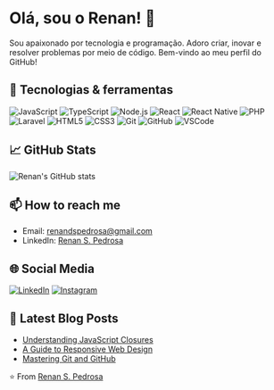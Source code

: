 # Olá, sou o Renan! 👋

Sou apaixonado por tecnologia e programação. Adoro criar, inovar e resolver problemas por meio de código. Bem-vindo ao meu perfil do GitHub!

## 🔧 Tecnologias & ferramentas

![JavaScript](https://img.shields.io/badge/-JavaScript-black?style=flat-square&logo=javascript)
![TypeScript](https://img.shields.io/badge/-TypeScript-007ACC?style=flat-square&logo=typescript)
![Node.js](https://img.shields.io/badge/-Node.js-339933?style=flat-square&logo=node.js)
![React](https://img.shields.io/badge/-React-61DAFB?style=flat-square&logo=react)
![React Native](https://img.shields.io/badge/-React%20Native-61DAFB?style=flat-square&logo=react)
![PHP](https://img.shields.io/badge/-PHP-777BB4?style=flat-square&logo=php)
![Laravel](https://img.shields.io/badge/-Laravel-FF2D20?style=flat-square&logo=laravel)
![HTML5](https://img.shields.io/badge/-HTML5-E34F26?style=flat-square&logo=html5)
![CSS3](https://img.shields.io/badge/-CSS3-1572B6?style=flat-square&logo=css3)
![Git](https://img.shields.io/badge/-Git-F05032?style=flat-square&logo=git)
![GitHub](https://img.shields.io/badge/-GitHub-181717?style=flat-square&logo=github)
![VSCode](https://img.shields.io/badge/-VSCode-007ACC?style=flat-square&logo=visual-studio-code)

## 📈 GitHub Stats

![Renan's GitHub stats](https://github-readme-stats.vercel.app/api?username=renandspedrosa&show_icons=true&theme=radical)

## 📫 How to reach me

- Email: [renandspedrosa@gmail.com](mailto:renandspedrosa@gmail.com)
- LinkedIn: [Renan S. Pedrosa]([https://www.linkedin.com/in/renandspedrosa/](https://www.linkedin.com/in/renan-pedrosa/))

## 🌐 Social Media

[![LinkedIn](https://img.shields.io/badge/-LinkedIn-0077B5?style=flat-square&logo=linkedin)]([https://www.linkedin.com/in/renandspedrosa/](https://www.linkedin.com/in/renan-pedrosa/))
[![Instagram](https://img.shields.io/badge/-Instagram-E4405F?style=flat-square&logo=instagram)](https://www.instagram.com/renandsp/)

## 📝 Latest Blog Posts

<!-- BLOG-POST-LIST:START -->
- [Understanding JavaScript Closures](https://dev.to/renandspedrosa/understanding-javascript-closures-4l8g)
- [A Guide to Responsive Web Design](https://dev.to/renandspedrosa/a-guide-to-responsive-web-design-3b9h)
- [Mastering Git and GitHub](https://dev.to/renandspedrosa/mastering-git-and-github-2f7c)
<!-- BLOG-POST-LIST:END -->

⭐️ From [Renan S. Pedrosa](https://github.com/renandspedrosa)
```` ▋
